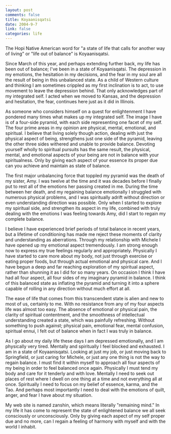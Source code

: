 ```yaml
--- 
layout: post
comments: false
title: Koyaanisqatsi
date: 2004-9-7
link: false
categories: life
---
```

The Hopi Native American word for "a state of life that calls for another way of living" or "life out of balance" is Koyaanisqatsi.

Since March of this year, and perhaps extending further back, my life has been out of balance; I've been in a state of Koyaanisqatsi. The depression in my emotions, the hesitation in my decisions, and the fear in my soul are all the result of being in this unbalanced state. As a child of Western culture and thinking I am sometimes crippled as my first inclination is to act, to use movement to leave the depression behind. That only acknowledges part of my integrated self. I acted when we moved to Kansas, and the depression and hesitation, the fear, continues here just as it did in Illinois.

As someone who considers himself on a quest for enlightenment I have pondered many times what makes up my integrated self. The image I have is of a four-side pyramid, with each side representing one facet of my self. The four prime areas in my opinion are physical, mental, emotional, and spiritual. I believe that living solely though action, dealing with just the physical aspect of being, strengthens just one side of the pyramid, leaving the other three sides withered and unable to provide balance. Devoting yourself wholly to spiritual pursuits has the same result, the physical, mental, and emotional aspects of your being are not in balance with your spiritualness. Only by giving each aspect of your essence its proper due can you achieve and maintain as state of balance.

The first major unbalancing force that toppled my pyramid was the death of my sister, Amy. I was twelve at the time and it was decades before I finally put to rest all of the emotions her passing created in me. During the time between her death, and my regaining balance emotionally I struggled with numerous physical problems, and I was spiritually adrift without direction or even understanding direction was possible. Only when I started to explore my spiritual side, and strengthen its aspect in my life, combined with truly dealing with the emotions I was feeling towards Amy, did I start to regain my complete balance.

I believe I have experienced brief periods of total balance in recent years, but a lifetime of conditioning has made me reject these moments of clarity and understanding as aberrations. Through my relationship with Michele I have opened up my emotional aspect tremendously. I am strong enough now to express my true feelings regularly and appropriately. Physically I have started to care more about my body, not just through exercise or eating proper foods, but through actual emotional and physical care. And I have begun a deep and far reaching exploration of my spiritual aspect, rather than shunning it as I did for so many years. On occasion I think I have had all four aspect, all four sides of my imaginary pyramid in balance. I think of this balanced state as inflating the pyramid and turning it into a sphere capable of rolling in any direction without much effort at all.

The ease of life that comes from this transcendent state is alien and new to most of us, certainly to me. With no resistance from any of my four aspects life was almost too easy.  The absence of emotional or physical pain, the clarity of spiritual contentment, and the smoothness of intellectual understanding created a state, which was painfully refreshing. Without something to push against; physical pain, emotional fear, mental confusion, spiritual ennui, I felt out of balance when in fact I was truly in balance.

As I go about my daily life these days I am depressed emotionally, and I am physically very tired. Mentally and spiritually I feel blocked and exhausted. I am in a state of Koyaanisqatsi. Looking at just my job, or just moving back to Springfield, or just caring for Michele, or just any one thing is not the way to regain balance. I must find it within myself to approach all four aspects of my being in order to feel balanced once again. Physically I must tend my body and care for it tenderly and with love. Mentally I need to seek out places of rest where I dwell on one thing at a time and not everything all at once. Spiritually I need to focus on my belief of essence, karma, and the Tao. And perhaps most importantly I need to deal with the emotions of quilt, anger, and fear I have about my situation.

My web site is named zanshin, which means literally "remaining mind." In my life it has come to represent the state of enlightened balance we all seek consciously or unconsciously.  Only by giving each aspect of my self proper due and no more, can I regain a feeling of harmony with myself and with the world I inhabit.
